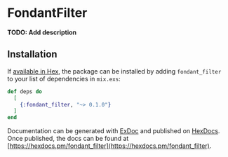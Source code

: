 # FondantFilter

**TODO: Add description**

## Installation

If [available in Hex](https://hex.pm/docs/publish), the package can be installed
by adding `fondant_filter` to your list of dependencies in `mix.exs`:

```elixir
def deps do
  [
    {:fondant_filter, "~> 0.1.0"}
  ]
end
```

Documentation can be generated with [ExDoc](https://github.com/elixir-lang/ex_doc)
and published on [HexDocs](https://hexdocs.pm). Once published, the docs can
be found at [https://hexdocs.pm/fondant_filter](https://hexdocs.pm/fondant_filter).

